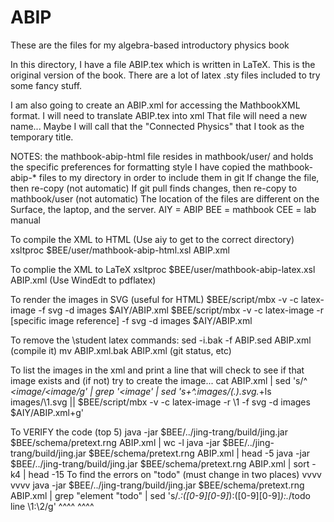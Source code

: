# ABIP

These are the files for my algebra-based introductory physics book		

In this directory, I have a file ABIP.tex which is written in LaTeX.  This is the original version of the book.
There are a lot of latex .sty files included to try some fancy stuff.

I am also going to create an ABIP.xml for accessing the MathbookXML format.
I will need to translate ABIP.tex into xml 
That file will need a new name...  Maybe I will call that the "Connected Physics" that I took as the temporary title.

NOTES:
the mathbook-abip-html file resides in mathbook/user/ and holds the specific preferences for formatting style
	I have copied the mathbook-abip-* files to my directory in order to include them in git
	If change the file, then re-copy (not automatic)
	If git pull finds changes, then re-copy to mathbook/user (not automatic)
The location of the files are different on the Surface, the laptop, and the server.
AIY = ABIP
BEE = mathbook
CEE = lab manual

To compile the XML to HTML 
	(Use aiy to get to the correct directory)
	xsltproc $BEE/user/mathbook-abip-html.xsl ABIP.xml

To complie the XML to LaTeX
	xsltproc $BEE/user/mathbook-abip-latex.xsl ABIP.xml
	(Use WindEdt to pdflatex)

To render the images in SVG (useful for HTML)
	$BEE/script/mbx -v -c latex-image -f svg -d images $AIY/ABIP.xml
	$BEE/script/mbx -v -c latex-image -r [specific image reference] -f svg -d images $AIY/ABIP.xml

To remove the \student latex commands:
	sed -i.bak -f ABIP.sed ABIP.xml
	(compile it)
	mv ABIP.xml.bak ABIP.xml
	(git status, etc)

To list the images in the xml and print a line that will check to see if that image exists and (if not) try to create the image...
cat ABIP.xml | sed 's/^ *<image/<image/g' | grep '<image' | sed 's+^.*images/\(.*\)\.svg.*+ls images/\1.svg || $BEE/script/mbx \-v \-c latex-image \-r \1 \-f svg \-d images $AIY/ABIP.xml+g'

To VERIFY the code  (top 5)
	java -jar $BEE/../jing-trang/build/jing.jar $BEE/schema/pretext.rng ABIP.xml | wc -l
	java -jar $BEE/../jing-trang/build/jing.jar $BEE/schema/pretext.rng ABIP.xml | head -5
	java -jar $BEE/../jing-trang/build/jing.jar $BEE/schema/pretext.rng ABIP.xml | sort -k4 | head -15
To find the errors on "todo"  (must change in two places)                                              vvvv                                                 vvvv
	java -jar $BEE/../jing-trang/build/jing.jar $BEE/schema/pretext.rng ABIP.xml | grep "element \"todo" | sed 's/.*:\([0-9][0-9]*\):\([0-9][0-9]*\):.*/todo line \1:\2/g'
                                                                                                       ^^^^                                                 ^^^^
